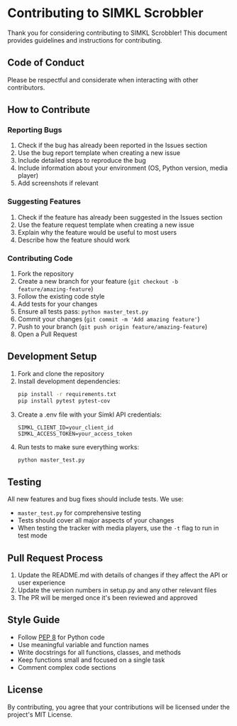 # Contributing to SIMKL Scrobbler

Thank you for considering contributing to SIMKL Scrobbler! This document provides guidelines and instructions for contributing.

## Code of Conduct

Please be respectful and considerate when interacting with other contributors.

## How to Contribute

### Reporting Bugs

1. Check if the bug has already been reported in the Issues section
2. Use the bug report template when creating a new issue
3. Include detailed steps to reproduce the bug
4. Include information about your environment (OS, Python version, media player)
5. Add screenshots if relevant

### Suggesting Features

1. Check if the feature has already been suggested in the Issues section
2. Use the feature request template when creating a new issue
3. Explain why the feature would be useful to most users
4. Describe how the feature should work

### Contributing Code

1. Fork the repository
2. Create a new branch for your feature (`git checkout -b feature/amazing-feature`)
3. Follow the existing code style
4. Add tests for your changes
5. Ensure all tests pass: `python master_test.py`
6. Commit your changes (`git commit -m 'Add amazing feature'`)
7. Push to your branch (`git push origin feature/amazing-feature`)
8. Open a Pull Request

## Development Setup

1. Fork and clone the repository
2. Install development dependencies:
   ```bash
   pip install -r requirements.txt
   pip install pytest pytest-cov
   ```
3. Create a .env file with your Simkl API credentials:
   ```
   SIMKL_CLIENT_ID=your_client_id
   SIMKL_ACCESS_TOKEN=your_access_token
   ```
4. Run tests to make sure everything works:
   ```bash
   python master_test.py
   ```

## Testing

All new features and bug fixes should include tests. We use:

- `master_test.py` for comprehensive testing
- Tests should cover all major aspects of your changes
- When testing the tracker with media players, use the `-t` flag to run in test mode

## Pull Request Process

1. Update the README.md with details of changes if they affect the API or user experience
2. Update the version numbers in setup.py and any other relevant files
3. The PR will be merged once it's been reviewed and approved

## Style Guide

- Follow [PEP 8](https://www.python.org/dev/peps/pep-0008/) for Python code
- Use meaningful variable and function names
- Write docstrings for all functions, classes, and methods
- Keep functions small and focused on a single task
- Comment complex code sections

## License

By contributing, you agree that your contributions will be licensed under the project's MIT License.